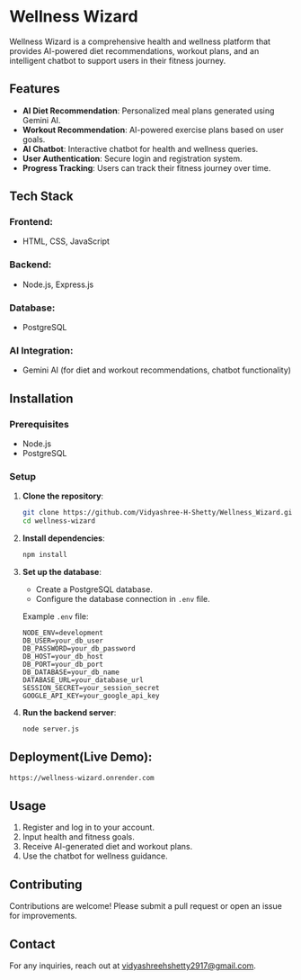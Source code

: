# Wellness Wizard

Wellness Wizard is a comprehensive health and wellness platform that provides AI-powered diet recommendations, workout plans, and an intelligent chatbot to support users in their fitness journey.

## Features
- **AI Diet Recommendation**: Personalized meal plans generated using Gemini AI.
- **Workout Recommendation**: AI-powered exercise plans based on user goals.
- **AI Chatbot**: Interactive chatbot for health and wellness queries.
- **User Authentication**: Secure login and registration system.
- **Progress Tracking**: Users can track their fitness journey over time.

## Tech Stack
### Frontend:
- HTML, CSS, JavaScript

### Backend:
- Node.js, Express.js

### Database:
- PostgreSQL

### AI Integration:
- Gemini AI (for diet and workout recommendations, chatbot functionality)

## Installation
### Prerequisites
- Node.js
- PostgreSQL

### Setup
1. **Clone the repository**:
   ```sh
   git clone https://github.com/Vidyashree-H-Shetty/Wellness_Wizard.git
   cd wellness-wizard
   ```

2. **Install dependencies**:
   ```sh
   npm install
   ```

3. **Set up the database**:
   - Create a PostgreSQL database.
   - Configure the database connection in `.env` file.

   Example `.env` file:
   ```env
   NODE_ENV=development
   DB_USER=your_db_user
   DB_PASSWORD=your_db_password
   DB_HOST=your_db_host
   DB_PORT=your_db_port
   DB_DATABASE=your_db_name
   DATABASE_URL=your_database_url
   SESSION_SECRET=your_session_secret
   GOOGLE_API_KEY=your_google_api_key
   ```

4. **Run the backend server**:
   ```sh
   node server.js
   ```
## **Deployment(Live Demo)**:
   ```sh
   https://wellness-wizard.onrender.com
   ```  

## Usage
1. Register and log in to your account.
2. Input health and fitness goals.
3. Receive AI-generated diet and workout plans.
4. Use the chatbot for wellness guidance.

## Contributing
Contributions are welcome! Please submit a pull request or open an issue for improvements.

## Contact
For any inquiries, reach out at [vidyashreehshetty2917@gmail.com](mailto:vidyashreehshetty2917@gmail.com).


